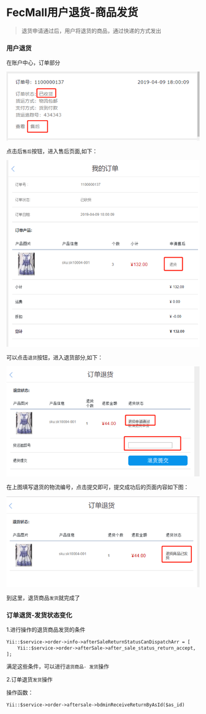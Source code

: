 FecMall用户退货-商品发货
================

> 退货申请通过后，用户将退货的商品，通过快递的方式发出

 ### 用户退货
 

 
在账户中心，订单部分

![xx](images/aftersale-1.png) 

点击后`售后`按钮，进入售后页面,如下：

![xx](images/aftersale-2.png) 


可以点击`退货`按钮，进入退货部分,如下：

![xx](images/aftersale-11.png) 

在上图填写退货的物流编号，点击提交即可，提交成功后的页面内容如下图：

![xx](images/aftersale-12.png) 

到这里，退货商品`发货`就完成了


### 订单退货-发货状态变化

1.进行操作的退货商品发货的条件

```
Yii::$service->order->info->afterSaleReturnStatusCanDispatchArr = [
    Yii::$service->order->afterSale->after_sale_status_return_accept,
];
```

满足这些条件，可以进行`退货商品- 发货`操作


2.订单退货`发货`操作

操作函数：

```
Yii::$service->order->aftersale->bdminReceiveReturnByAsId($as_id)
```









